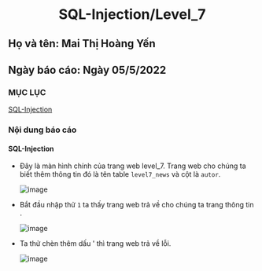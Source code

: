 # <div align="center"><p> SQL-Injection/Level_7</p></div>
 ## Họ và tên: Mai Thị Hoàng Yến
 ## Ngày báo cáo: Ngày 05/5/2022
 ### MỤC LỤC
   [SQL-Injection](#gioithieu)
   
### Nội dung báo cáo 
#### SQL-Injection <a name="gioithieu"></a>
- Đây là màn hình chính của trang web level_7. Trang web cho chúng ta biết thêm thông tin đó là tên table `level7_news` và cột là `autor`.

  ![image](https://user-images.githubusercontent.com/101852647/166922826-3e7e477b-7dfc-4333-9455-9df038682065.png)
  
- Bắt đầu nhập thử `1` ta thấy trang web trả về cho chúng ta trang thông tin .

  ![image](https://user-images.githubusercontent.com/101852647/166923381-2f39c5cb-359b-4c5b-90b4-9226dd0dd284.png)

- Ta thử chèn thêm dấu ' thì trang web trả về lỗi.

  ![image](https://user-images.githubusercontent.com/101852647/166923474-9c01ee61-b909-41d0-b0ad-3bda97480a3c.png)

